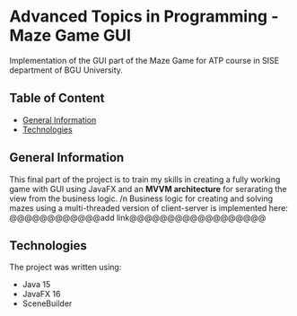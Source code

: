 # Advanced Topics in Programming - Maze Game GUI
Implementation of the GUI part of the Maze Game for ATP course in SISE department of BGU University.

## Table of Content
* [General Information](#General-Information)
* [Technologies](#Technologies)


## General Information
This final part of the project is to train my skills in creating a fully working game with GUI using JavaFX and an **MVVM architecture** for serarating the view from the business logic. /n
Business logic for creating and solving mazes using a multi-threaded version of client-server is implemented here: @@@@@@@@@@@@add link@@@@@@@@@@@@@@@@@@

## Technologies
The project was written using:
- Java 15
- JavaFX 16
- SceneBuilder
